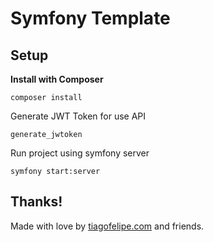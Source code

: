 # Symfony Template 

## Setup

**Install with Composer**

```
composer install
```

Generate JWT Token for use API

```
generate_jwtoken
```

Run project using symfony server
```
symfony start:server
```

## Thanks!

Made with love by [tiagofelipe.com](https://tiagofelipe.com) and friends.
